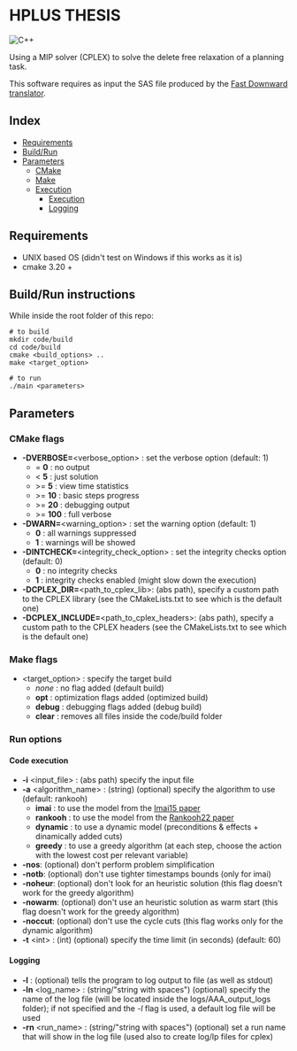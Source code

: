 # HPLUS THESIS
![C++](https://img.shields.io/badge/C%2B%2B-00599C?style=for-the-badge&logo=c%2B%2B&logoColor=white)

Using a MIP solver (CPLEX) to solve the delete free relaxation of a planning task.  

This software requires as input the SAS file produced by the [Fast Downward translator](https://www.fast-downward.org/).

## Index

- [Requirements](#requirements)
- [Build/Run](#buildrun-instructions)
- [Parameters](#parameters)
  - [CMake](#cmake-flags)
  - [Make](#make-flags)
  - [Execution](#run-options)
    - [Execution](#code-execution)
    - [Logging](#logging)

## Requirements

- UNIX based OS (didn't test on Windows if this works as it is)
- cmake 3.20 +

## Build/Run instructions

While inside the root folder of this repo:

```shell
# to build
mkdir code/build
cd code/build
cmake <build_options> ..
make <target_option>

# to run
./main <parameters>
```

## Parameters

### CMake flags

- **-DVERBOSE=**\<verbose_option> : set the verbose option (default: 1)
  - = **0** : no output
  - < **5** : just solution
  - \>= **5** : view time statistics
  - \>= **10** : basic steps progress
  - \>= **20** : debugging output
  - \>= **100** : full verbose
- **-DWARN=**\<warning_option> : set the warning option (default: 1)
  - **0** : all warnings suppressed
  - **1** : warnings will be showed
- **-DINTCHECK=**\<integrity_check_option> : set the integrity checks option (default: 0)
  - **0** : no integrity checks
  - **1** : integrity checks enabled (might slow down the execution)
- **-DCPLEX_DIR=**\<path_to_cplex_lib>: (abs path), specify a custom path to the CPLEX library (see the CMakeLists.txt to see which is the default one)
- **-DCPLEX_INCLUDE=**\<path_to_cplex_headers>: (abs path), specify a custom path to the CPLEX headers (see the CMakeLists.txt to see which is the default one)

### Make flags

- \<target_option> : specify the target build
  - _none_ : no flag added (default build)
  - **opt** : optimization flags added (optimized build)
  - **debug** : debugging flags added (debug build)
  - **clear** : removes all files inside the code/build folder

### Run options

#### Code execution

- **-i** <input_file> : (abs path) specify the input file
- **-a** <algorithm_name> : (string) (optional) specify the algorithm to use (default: rankooh)
  - **imai** : to use the model from the [Imai15 paper](references/Imai15.pdf)
  - **rankooh** : to use the model from the [Rankooh22 paper](references/Rankooh22.pdf)
  - **dynamic** : to use a dynamic model (preconditions & effects + dinamically added cuts)
  - **greedy** : to use a greedy algorithm (at each step, choose the action with the lowest cost per relevant variable)
- **-nos**: (optional) don't perform problem simplification
- **-notb**: (optional) don't use tighter timestamps bounds (only for imai)
- **-noheur**: (optional) don't look for an heuristic solution (this flag doesn't work for the greedy algorithm)
- **-nowarm**: (optional) don't use an heuristic solution as warm start (this flag doesn't work for the greedy algorithm)
- **-noccut**: (optional) don't use the cycle cuts (this flag works only for the dynamic algorithm)
- **-t** \<int> : (int) (optional) specify the time limit (in seconds) (default: 60)

#### Logging

- **-l** : (optional) tells the program to log output to file (as well as stdout)
- **-ln** <log_name> : (string/"string with spaces") (optional) specify the name of the log file (will be located inside the logs/AAA_output_logs folder); if not specified and the *-l* flag is used, a default log file will be used
- **-rn** <run_name> : (string/"string with spaces") (optional) set a run name that will show in the log file (used also to create log/lp files for cplex)
